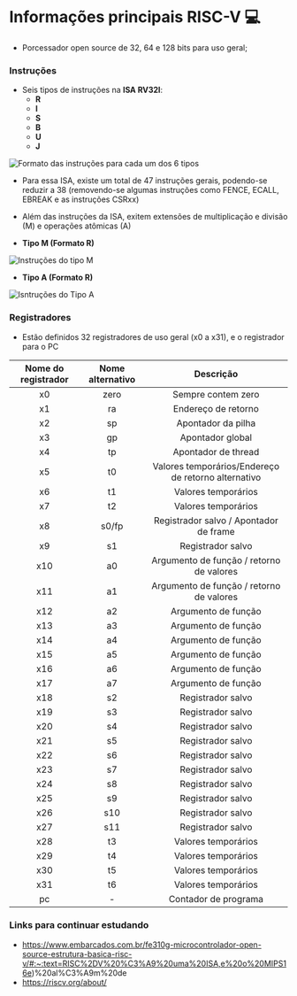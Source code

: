 # Informações principais RISC-V 💻️
* Porcessador open source de 32, 64 e 128 bits para uso geral;

### Instruções
* Seis tipos de instruções na **ISA RV32I**:
	* **R**
	* **I**
	* **S**
	* **B**
	* **U**
	* **J**
	
	
![Formato das instruções para cada um dos 6 tipos](https://github.com/DayaneCordeiro/RISC-V_Core/blob/master/Imagens/Formato%20das%20instru%C3%A7%C3%B5es%20RISC%20V.png)


* Para essa ISA, existe um total de 47 instruções gerais, podendo-se reduzir a 38 (removendo-se algumas instruções como FENCE, ECALL, EBREAK e as instruções CSRxx)
* Além das instruções da ISA, exitem extensões de multiplicação e divisão (M) e operações atômicas (A)

* **Tipo M (Formato R)**


![Instruções do tipo M](https://github.com/DayaneCordeiro/RISC-V_Core/blob/master/Imagens/Tipo%20M.png)


* **Tipo A (Formato R)**
	
	
![Isntruções do Tipo A](https://github.com/DayaneCordeiro/RISC-V_Core/blob/master/Imagens/Tipo%20A.png)

### Registradores

* Estão definidos 32 registradores de uso geral (x0 a x31), e o registrador para o PC

Nome do registrador | Nome alternativo | Descrição
:------: | :------: | :------:
x0 | zero | Sempre contem zero
x1 | ra | Endereço de retorno
x2 | sp | Apontador da pilha
x3 | gp | Apontador global
x4 | tp | Apontador de thread
x5 | t0 | Valores temporários/Endereço de retorno alternativo
x6 | t1 | Valores temporários
x7 | t2 | Valores temporários
x8 | s0/fp | Registrador salvo / Apontador de frame
x9 | s1 | Registrador salvo
x10 | a0 | Argumento de função / retorno de valores
x11 | a1 | Argumento de função / retorno de valores
x12 | a2 | Argumento de função
x13 | a3 | Argumento de função
x14 | a4 | Argumento de função
x15 | a5 | Argumento de função
x16 | a6 | Argumento de função
x17 | a7 | Argumento de função
x18 | s2 | Registrador salvo
x19 | s3 | Registrador salvo
x20 | s4 | Registrador salvo
x21 | s5 | Registrador salvo
x22 | s6 | Registrador salvo
x23 | s7 | Registrador salvo
x24 | s8 | Registrador salvo
x25 | s9 | Registrador salvo
x26 | s10 | Registrador salvo
x27 | s11 | Registrador salvo
x28 | t3 | Valores temporários
x29 | t4 | Valores temporários
x30 | t5 | Valores temporários
x31 | t6 | Valores temporários
pc | - | Contador de programa


### Links para continuar estudando
* https://www.embarcados.com.br/fe310g-microcontrolador-open-source-estrutura-basica-risc-v/#:~:text=RISC%2DV%20%C3%A9%20uma%20ISA,e%20o%20MIPS16e)%20al%C3%A9m%20de
* https://riscv.org/about/

		
